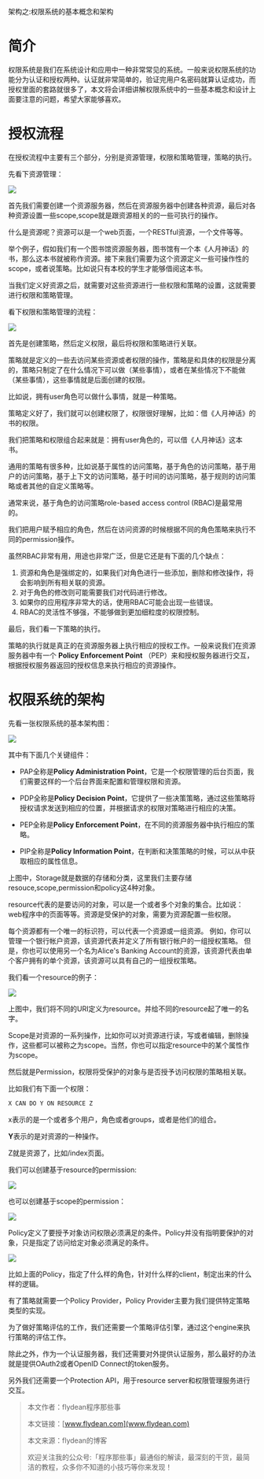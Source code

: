 架构之:权限系统的基本概念和架构

# 简介

权限系统是我们在系统设计和应用中一种非常常见的系统。一般来说权限系统的功能分为认证和授权两种。认证就非常简单的，验证完用户名密码就算认证成功，而授权里面的套路就很多了，本文将会详细讲解权限系统中的一些基本概念和设计上面要注意的问题，希望大家能够喜欢。

# 授权流程

在授权流程中主要有三个部分，分别是资源管理，权限和策略管理，策略的执行。

先看下资源管理：

![](https://img-blog.csdnimg.cn/2020102519323639.png?x-oss-process=image/watermark,type_ZmFuZ3poZW5naGVpdGk,shadow_0,text_aHR0cDovL3d3dy5mbHlkZWFuLmNvbQ==,size_25,color_8F8F8F,t_70)

首先我们需要创建一个资源服务器，然后在资源服务器中创建各种资源，最后对各种资源设置一些scope,scope就是跟资源相关的的一些可执行的操作。

什么是资源呢？资源可以是一个web页面，一个RESTful资源，一个文件等等。

举个例子，假如我们有一个图书馆资源服务器，图书馆有一个本《人月神话》的书，那么这本书就被称作资源。接下来我们需要为这个资源定义一些可操作性的scope，或者说策略。比如说只有本校的学生才能够借阅这本书。

当我们定义好资源之后，就需要对这些资源进行一些权限和策略的设置，这就需要进行权限和策略管理。

看下权限和策略管理的流程：

![](https://img-blog.csdnimg.cn/20201025195056519.png?x-oss-process=image/watermark,type_ZmFuZ3poZW5naGVpdGk,shadow_0,text_aHR0cDovL3d3dy5mbHlkZWFuLmNvbQ==,size_25,color_8F8F8F,t_70)

首先是创建策略，然后定义权限，最后将权限和策略进行关联。

策略就是定义的一些去访问某些资源或者权限的操作，策略是和具体的权限是分离的，策略只制定了在什么情况下可以做（某些事情），或者在某些情况下不能做（某些事情），这些事情就是后面创建的权限。

比如说，拥有user角色可以做什么事情，就是一种策略。

策略定义好了，我们就可以创建权限了，权限很好理解，比如：借《人月神话》的书的权限。

我们把策略和权限组合起来就是：拥有user角色的，可以借《人月神话》这本书。

通用的策略有很多种，比如说基于属性的访问策略，基于角色的访问策略，基于用户的访问策略，基于上下文的访问策略，基于时间的访问策略，基于规则的访问策略或者其他的自定义策略等。

通常来说，基于角色的访问策略role-based access control (RBAC)是最常用的。

我们把用户赋予相应的角色，然后在访问资源的时候根据不同的角色策略来执行不同的permission操作。

虽然RBAC非常有用，用途也非常广泛，但是它还是有下面的几个缺点：

1. 资源和角色是强绑定的，如果我们对角色进行一些添加，删除和修改操作，将会影响到所有相关联的资源。
2. 对于角色的修改则可能需要我们对代码进行修改。
3. 如果你的应用程序非常大的话，使用RBAC可能会出现一些错误。
4. RBAC的灵活性不够强，不能够做到更加细粒度的权限控制。

最后，我们看一下策略的执行。

策略的执行就是真正的在资源服务器上执行相应的授权工作。一般来说我们在资源服务器中有一个 **Policy Enforcement Point** （PEP）来和授权服务器进行交互，根据授权服务器返回的授权信息来执行相应的资源操作。

# 权限系统的架构

先看一张权限系统的基本架构图：

![](https://img-blog.csdnimg.cn/20201025175558725.png?x-oss-process=image/watermark,type_ZmFuZ3poZW5naGVpdGk,shadow_0,text_aHR0cDovL3d3dy5mbHlkZWFuLmNvbQ==,size_25,color_8F8F8F,t_70)

其中有下面几个关键组件：

* PAP全称是**Policy Administration Point**，它是一个权限管理的后台页面，我们需要这样的一个后台界面来配置和管理权限和资源。

* PDP全称是**Policy Decision Point**，它提供了一些决策策略，通过这些策略将授权请求发送到相应的位置，并根据请求的权限对策略进行相应的决策。
* PEP全称是**Policy Enforcement Point**，在不同的资源服务器中执行相应的策略。
* PIP全称是**Policy Information Point**，在判断和决策策略的时候，可以从中获取相应的属性信息。

上图中，Storage就是数据的存储和分类，这里我们主要存储resouce,scope,permission和policy这4种对象。

resource代表的是要访问的对象，可以是一个或者多个对象的集合。比如说：web程序中的页面等等。资源是受保护的对象，需要为资源配置一些权限。

每个资源都有一个唯一的标识符，可以代表一个资源或一组资源。 例如，你可以管理一个银行帐户资源，该资源代表并定义了所有银行帐户的一组授权策略。 但是，你也可以使用另一个名为Alice's Banking Account的资源，该资源代表由单个客户拥有的单个资源，该资源可以具有自己的一组授权策略。

我们看一个resource的例子：

![](https://img-blog.csdnimg.cn/20201026122122600.png?x-oss-process=image/watermark,type_ZmFuZ3poZW5naGVpdGk,shadow_0,text_aHR0cDovL3d3dy5mbHlkZWFuLmNvbQ==,size_25,color_8F8F8F,t_70)

上图中，我们将不同的URI定义为resource。并给不同的resource起了唯一的名字。

Scope是对资源的一系列操作，比如你可以对资源进行读，写或者编辑，删除操作，这些都可以被称之为scope。当然，你也可以指定resource中的某个属性作为scope。

然后就是Permission，权限将受保护的对象与是否授予访问权限的策略相关联。

比如我们有下面一个权限：

~~~sh
X CAN DO Y ON RESOURCE Z
~~~

x表示的是一个或者多个用户，角色或者groups，或者是他们的组合。

**Y**表示的是对资源的一种操作。

Z就是资源了，比如/index页面。

我们可以创建基于resource的permission:

![](https://img-blog.csdnimg.cn/20201026140031179.png?x-oss-process=image/watermark,type_ZmFuZ3poZW5naGVpdGk,shadow_0,text_aHR0cDovL3d3dy5mbHlkZWFuLmNvbQ==,size_25,color_8F8F8F,t_70)

也可以创建基于scope的permission：

![](https://img-blog.csdnimg.cn/20201026135943682.png?x-oss-process=image/watermark,type_ZmFuZ3poZW5naGVpdGk,shadow_0,text_aHR0cDovL3d3dy5mbHlkZWFuLmNvbQ==,size_25,color_8F8F8F,t_70)

Policy定义了要授予对象访问权限必须满足的条件。Policy并没有指明要保护的对象，只是指定了访问给定对象必须满足的条件。

![](https://img-blog.csdnimg.cn/20201026134704659.png?x-oss-process=image/watermark,type_ZmFuZ3poZW5naGVpdGk,shadow_0,text_aHR0cDovL3d3dy5mbHlkZWFuLmNvbQ==,size_25,color_8F8F8F,t_70)

比如上面的Policy，指定了什么样的角色，针对什么样的client，制定出来的什么样的逻辑。

有了策略就需要一个Policy Provider，Policy Provider主要为我们提供特定策略类型的实现。

为了做好策略评估的工作，我们还需要一个策略评估引擎，通过这个engine来执行策略的评估工作。

除此之外，作为一个认证服务器，我们还需要对外提供认证服务，那么最好的办法就是提供OAuth2或者OpenID Connect的token服务。

另外我们还需要一个Protection API，用于resource server和权限管理服务进行交互。



> 本文作者：flydean程序那些事
>
> 本文链接：[www.flydean.com](www.flydean.com)
>
> 本文来源：flydean的博客
>
> 欢迎关注我的公众号:「程序那些事」最通俗的解读，最深刻的干货，最简洁的教程，众多你不知道的小技巧等你来发现！









